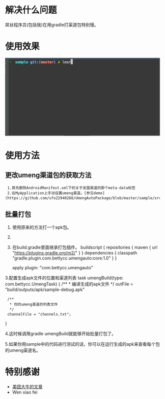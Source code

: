 解决什么问题
=================

屌丝程序员(包括我)在用gradle打渠道包特别慢。

使用效果
=================

![](./cli.gif)

使用方法
======================

更改umeng渠道包的获取方法
-------------------------

     1.首先删除AndroidManifest.xml下的关于友盟渠道的那个meta-data标签
     2.在MyApplication上手动设置umeng渠道。[参见demo](https://github.com/ufo22940268/UmengAutoPackage/blob/master/sample/src/main/java/com/bettycc/sample/MyApplication.java#L24)

批量打包
-----------------------
1. 使用原来的方法打一个apk包。
2. 
2. 在build.gradle里面继承打包插件。
    buildscript {
      repositories {
        maven {
          url "https://plugins.gradle.org/m2/"
        }
      }
      dependencies {
        classpath "gradle.plugin.com.bettycc.umengauto:core:1.0"
      }
    }
    
    apply plugin: "com.bettycc.umengauto"

3.配置生成apk文件的位置和渠道列表
 task umengBuild(type: com.bettycc.UmengTask) {
     /**
      *  编译生成的apk文件
      */
     outFile = "build/outputs/apk/sample-debug.apk"
 
     /**
      * 你的umeng渠道的列表文件
      */
     channelFile = "channels.txt";
 }
 
4.这时候调用gradle umengBuild就能够开始批量打包了。

5.如果你用sample中的代码进行测试的话，你可以在运行生成的apk来查看每个包的umeng渠道名。

特别感谢
=================================
- [美团大牛的文章](tech.meituan.com/mt-apk-packaging.html)
- Wen xiao fei
